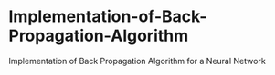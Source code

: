 # Implementation-of-Back-Propagation-Algorithm
Implementation of Back Propagation Algorithm for a Neural Network
